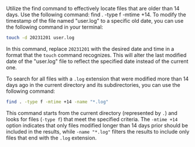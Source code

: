 Utilize the find command to effectively locate files that are older than 14 days. Use the following command: find . -type f -mtime +14.
To modify the timestamp of the file named "user.log" to a specific old date, you can use the following command in your terminal: 

```bash
touch -d 20231201 user.log
```

In this command, replace `20231201` with the desired date and time in a format that the `touch` command recognizes. This will alter the last modified date of the "user.log" file to reflect the specified date instead of the current one.

To search for all files with a `.log` extension that were modified more than 14 days ago in the current directory and its subdirectories, you can use the following command:  

```bash
find . -type f -mtime +14 -name "*.log"
```

This command starts from the current directory (represented by `.`) and looks for files (`-type f`) that meet the specified criteria. The `-mtime +14` option indicates that only files modified longer than 14 days prior should be included in the results, while `-name "*.log"` filters the results to include only files that end with the `.log` extension.

